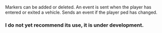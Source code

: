 Markers can be added or deleted.
An event is sent when the player has entered or exited a vehicle.
Sends an event if the player ped has changed.

### I do not yet recommend its use, it is under development. ###
